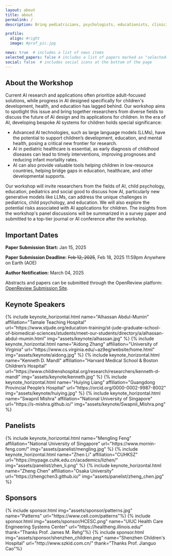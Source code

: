 ```yaml
---
layout: about
title: about
permalink: /
description: Bring pediatricians, psychologists, educationists, clinicians and AI researchers together to think about the future.

profile:
  align: #right
  image: #prof_pic.jpg

news: true  # includes a list of news items
selected_papers: false # includes a list of papers marked as "selected={true}"
social: false  # includes social icons at the bottom of the page
---
```


<!-- {% include visual.html %} -->

## About the Workshop

Current AI research and applications often prioritize adult-focused solutions, while progress in AI designed specifically for children's development, health, and education has lagged behind. Our workshop aims to spotlight this issue and bring together researchers from diverse fields to discuss the future of AI design and its applications for children. In the era of AI, developing bespoke AI systems for children holds special significance: 
- Advanced AI technologies, such as large language models (LLMs), have the potential to support children’s development, education, and mental health, posing a critical new frontier for research. 
- AI in pediatric healthcare is essential, as early diagnosis of childhood diseases can lead to timely interventions, improving prognoses and reducing infant mortality rates. 
- AI can also provide valuable tools helping children in low-resource countries, helping bridge gaps in education, healthcare, and other developmental supports. 

Our workshop will invite researchers from the fields of AI, child psychology, education, pediatrics and social good to discuss how AI, particularly new generative models like LLMs, can address the unique challenges in pediatrics, child psychology, and education. We will also explore the potential risks associated with AI applications for children. The insights from the workshop's panel discussions will be summarized in a survey paper and submitted to a top-tier journal or AI conference after the workshop.   

## Important Dates

**Paper Submission Start:** Jan 15, 2025       

**Paper Submission Deadline:** ~~Feb 12, 2025~~, Feb 18, 2025 11:59pm Anywhere on Earth (AOE)    

**Author Notification:** March 04, 2025   

Abstracts and papers can be submitted through the OpenReview platform: [OpenReview Submission Site](https://openreview.net/group?id=ICLR.cc/2025/Workshop/AI4CHL).


<!-- **❗Call for Reviewers:** We are hiring Program Committee Members (Reviewers) for our Workshop. If your are interested in it, please fill this [Google Form](https://forms.gle/cxvDnAdfa2CCqJW58). -->

## Keynote Speakers

<div class="row row-cols-3 projects pt-3 pb-3">
  {% include keynote_horizontal.html name="Alhassan Abdul-Mumin" affiliation="Tamale Teaching Hospital" url="https://www.stjude.org/education-training/st-jude-graduate-school-of-biomedical-sciences/students/meet-our-students/directory/a/alhassan-abdul-mumin.html" img="assets/keynote/alhassan.jpg" %}
  {% include keynote_horizontal.html name="Aidong Zhang" affiliation="University of Virginia" url="https://www.cs.virginia.edu/~az9eg/website/home.html" img="assets/keynote/aidong.jpg" %}
  {% include keynote_horizontal.html name="Kenneth D. Mandl" affiliation="Harvard Medical School & Boston Children’s Hospital" url="https://www.childrenshospital.org/research/researchers/kenneth-d-mandl" img="assets/keynote/kenneth.jpg" %}
  {% include keynote_horizontal.html name="Huiying Liang" affiliation="Guangdong Provincial People’s Hospital" url="https://orcid.org/0000-0002-9987-8002" img="assets/keynote/huiying.jpg" %}
  {% include keynote_horizontal.html name="Swapnil Mishra" affiliation="National University of Singapore" url="https://s-mishra.github.io/" img="assets/keynote/Swapnil_Mishra.png" %}
</div>

## Panelists

<div class="row row-cols-3 projects pt-3 pb-3">
  {% include keynote_horizontal.html name="Mengling Feng" affiliation="National University of Singapore" url="https://www.mornin-feng.com/" img="assets/panelist/mengling.jpg" %}
  {% include keynote_horizontal.html name="Zhen Li" affiliation="CUHKSZ" url="https://mypage.cuhk.edu.cn/academics/lizhen/" img="assets/panelist/zhen_li.png" %}
  {% include keynote_horizontal.html name="Zheng Chen" affiliation="Osaka University" url="https://zhengchen3.github.io/" img="assets/panelist/zheng_chen.jpg" %}
</div>


## Sponsors

<div class="row row-cols-3 projects pt-3 pb-3">
{% include sponsor.html img="assets/sponsor/patterns.jpg" name="Patterns" url="https://www.cell.com/patterns"%}
{% include sponsor.html img="assets/sponsor/HCESC.png" name="UIUC Health Care Engineering Systems Center" url="https://healtheng.illinois.edu/" thank="Thanks Prof. James M. Rehg"%}
{% include sponsor.html img="assets/sponsor/shenzhen_children.png" name="Shenzhen Children's Hospital" url="http://www.szkid.com.cn/" thank="Thanks Prof. Jianguo Cao"%}
</div>

<!-- {% if page.news %}
  {% include news.html %}
{% endif %} -->
